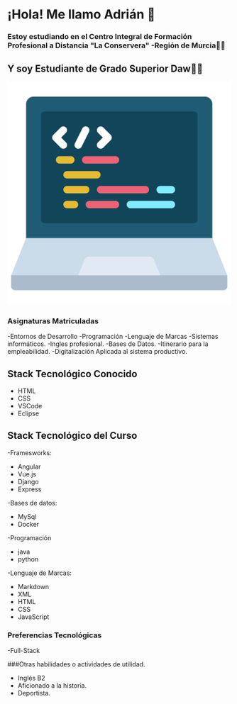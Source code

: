 # ¡Hola! Me llamo Adrián 🖖

### Estoy estudiando en el Centro Integral de Formación Profesional a Distancia "La Conservera" -Región de Murcia👨‍🎓

## Y soy Estudiante de Grado Superior Daw👨‍🎓
![](https://github.com/adrianlopez-ai/adrianlopez-ai/blob/main/programacion.png)


### Asignaturas Matriculadas

-Entornos de Desarrollo
-Programación
-Lenguaje de Marcas
-Sistemas informáticos.
-Ingles profesional.
-Bases de Datos.
-Itinerario para la empleabilidad.
-Digitalización Aplicada al sistema productivo.



## Stack Tecnológico Conocido

- HTML
- CSS
- VSCode
- Eclipse

## Stack Tecnológico del Curso

-Framesworks:
- Angular 
- Vue.js
- Django
- Express

-Bases de datos:
- MySql
- Docker


-Programación 
- java
- python

-Lenguaje de Marcas:
- Markdown
- XML
- HTML
- CSS
- JavaScript



### Preferencias Tecnológicas

-Full-Stack


###Otras habilidades o actividades de utilidad.

- Inglés B2
- Aficionado a la historia.
- Deportista.




